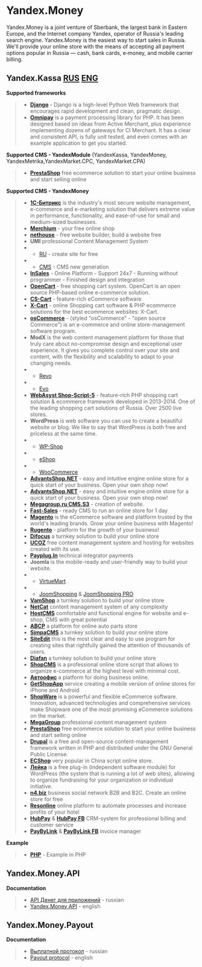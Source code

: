 Yandex.Money
================================
Yandex.Money is a joint venture of Sberbank, the largest bank in Eastern Europe, and the Internet company Yandex, operator of Russia's leading search engine. Yandex.Money is the easiest way to start sales in Russia. We'll provide your online store with the means of accepting all payment options popular in Russia — cash, bank cards, e‑money, and mobile carrier billing.

## Yandex.Kassa  [**RUS**](https://money.yandex.ru/start/#1) [**ENG**](https://money.yandex.ru/eng/merchants/)

**Supported frameworks**
> * [**Django**](https://github.com/aTastyCookie/yandexmoney_django) - Django is a high-level Python Web framework that encourages rapid development and clean, pragmatic design.
> * [**Omnipay**](https://github.com/aTastyCookie/yandexmoney_omnipay) is a payment processing library for PHP. It has been designed based on ideas from Active Merchant, plus experience implementing dozens of gateways for CI Merchant. It has a clear and consistent API, is fully unit tested, and even comes with an example application to get you started.

**Supported CMS - YandexModule** (YandexKassa, YandexMoney, YandexMetrika,YandexMarket.CPC, YandexMarket.CPA)
> * [**PrestaShop**](https://github.com/aTastyCookie/yandex_prestashop) free ecommerce solution to start your online business and start selling online

**Supported CMS - YandexMoney**
> * [**1С-Битрикс**](http://dev.1c-bitrix.ru/learning/course/index.php?COURSE_ID=42&LESSON_ID=3547) is the industry's most secure website management, e-commerce and e-marketing solution that delivers extreme value in performance, functionality, and ease-of-use for small and medium-sized businesses.
> * [**Merchium**](http://www.merchium.ru/yandex/) - your free online shop
> * [**nethouse**](http://nethouse.ru/) - free website builder, build a website free
> * **UMI** professional Content Management System
> * * [RU](http://umi.ru/) - create site for free
> * * [CMS](http://www.umi-cms.ru/) - CMS new generation
> * [**InSales**](http://www.insales.ru/) - Online Platform - Support 24x7 - Running without programmer - Finished design and integration
> * [**OpenCart**](https://github.com/aTastyCookie/yandexmoney_opencart) - free shopping cart system. OpenCart is an open source PHP-based online e-commerce solution.
> * [**CS-Cart**](http://yandexmoney.cs-cart.ru/instructions.html) - feature-rich eCommerce software
> * [**X-Cart**](http://www.x-cart.ru/yandex-money.html) - online Shopping cart software & PHP ecommerce solutions for the best ecommerce websites: X-Cart.
> * [**osCommerce**](https://github.com/aTastyCookie/yandexmoney_oscommerce) - (styled "osCommerce" - "open source Commerce") is an e-commerce and online store-management software program. 
> * **ModX** is the web content management platform for those that truly care about no-compromise design and exceptional user experience. It gives you complete control over your site and content, with the flexibility and scalability to adapt to your changing needs.
> * * [Revo](https://github.com/aTastyCookie/yandexmoney_modx)
> * * [Evo](https://github.com/aTastyCookie/yandexmoney_modx_evo)
> * [**WebAsyst Shop-Script-5**](http://www.shop-script.ru/) - feature-rich PHP shopping cart solution & ecommerce framework developed in 2013-2014. One of the leading shopping cart solutions of Russia. Over 2500 live stores.
> * **WordPress** is web software you can use to create a beautiful website or blog. We like to say that WordPress is both free and priceless at the same time.
> * * [WP-Shop](https://wordpress.org/plugins/wp-shop-yandex/)
> * * [eShop](https://github.com/aTastyCookie/yandexmoney_wp_eshop)
> * * [WooCommerce](https://github.com/aTastyCookie/yandexmoney_wp_woocommerce)
> * [**AdvantsShop.NET**](http://www.advantshop.net/) - easy and intuitive engine online store for a quick start of your business. Open your own shop now!
> * [**AdvantsShop.NET**](http://www.advantshop.net/) - easy and intuitive engine online store for a quick start of your business. Open your own shop now!
> * [**Megagroup.ru CMS.S3**](http://megagroup.ru/cms) - сreation of website.
> * [**Fast-Sales**](http://fast-sales.ru/) - ready CMS to run an online store for 1 day
> * [**Magento**](http://www.magentocommerce.com/magento-connect/catalog/product/view/id/19716/s/yandex-money-payment-module/category/12848/)  is the eCommerce software and platform trusted by the world's leading brands. Grow your online business with Magento!
> * [**Rugento**](http://www.rugento.ru/yandexmoney-payment-module.html) - platform for the growth of your business!
> * [**Difocus**](http://shopexpress.difocus.ru/new_help/payments/yakassa) a turnkey solution to build your online store
> * [**UCOZ**](http://manual.ucoz.net/board/34-1-0-549) free content management system and hosting for websites created with its use.
> * [**Payplug.In**](http://payplug.in/) technical integrator payments
> * **Joomla** is the mobile-ready and user-friendly way to build your website.
> * * [VirtueMart](https://github.com/aTastyCookie/yandexmoney_joomla_mammuthus)
> * * [JoomShopping](https://github.com/aTastyCookie/yandexmoney_joomla) & [JoomShopping PRO](http://joomshopping.pro/yandex-cashbox.html)
> * [**VamShop**](http://vamshop.ru/) a turnkey solution to build your online store
> * [**NetCat**](http://netcat.ru/) content management system of any complexity
> * [**HostCMS**](https://github.com/aTastyCookie/yandexmoney_hostcms) сomfortable and functional engine for website and e-shop, CMS with great potential
> * [**ABCP**](http://docs.abcp.ru/wiki/Payments:YandexMoney) a platform for online auto parts store
> * [**SimpaCMS**](http://simplacms.ru/) a turnkey solution to build your online store
> * [**SiteEdit**](http://help.siteedit.ru/yandex-kassa/) this is the most clear and easy to use program for creating sites that rightfully gained the attention of thousands of users.
> * [**Diafan**](http://cms.diafan.ru/) a turnkey solution to build your online store
> * [**ShopCMS**](https://github.com/aTastyCookie/yandexmoney_shopcms) is a professional online store script that allows to organize e-commerce at the highest level with minimal cost.
> * [**Автоофис**](https://autoweboffice.com/) a platform for doing business online.
> * [**GetShopApp**](https://www.getshopapp.com/) service creating a mobile version of online stores for iPhone and Android
> * [**ShopWare**](https://github.com/aTastyCookie/yandexmoney_shopware) is a powerful and flexible eCommerce software. Innovation, advanced technologies and comprehensive services make Shopware one of the most promising eCommerce solutions on the market.
> * [**MegaGroup**](http://megagroup.ru/) professional content management system
> * [**PrestaShop**](https://github.com/aTastyCookie/yandex_prestashop) free ecommerce solution to start your online business and start selling online
> * [**Drupal**](https://github.com/aTastyCookie/yandexmoney_drupal_commerce_and_ubercart) is a free and open-source content-management framework written in PHP and distributed under the GNU General Public License.
> * [**ECShop**](https://github.com/aTastyCookie/yandexmoney_ecshop) very popular in China script online store.
> * [**Лейка**](https://github.com/Teplitsa/Leyka) is a free plug-in (independent software module) for WordPress (the system that is running a lot of web sites), allowing to organize fundraising for your organization or individual initiative.
> * [**n4.biz**](http://n4.biz/recieve-payments) business social network B2B and B2C. Create an online store for free
> * [**Resonline**](http://resonline.ru/) online platform to automate processes and increase profits of your hotel
> * [**HubPay**](http://hubpay.ru/) & [**HubPay FB**](https://www.facebook.com/hubpayinc) CRM-system for professional billing and customer service 
> * [**PayByLink**](http://paybylink.com/instruction/) & [**PayByLink FB**](https://www.facebook.com/paybylink) invoice manager

**Example**
> * [**PHP**](https://github.com/aTastyCookie/YandexMoney/tree/master/Yandex.Kassa/example%20integration/php) - Example in PHP

## Yandex.Money.API

**Documentation**
> * [API Денег для приложений](https://tech.yandex.ru/money/) - russian
> * [Yandex.Money API](https://tech.yandex.com/money/) - english

## Yandex.Money.Payout

**Documentation**
> * [Выплатной протокол](https://github.com/aTastyCookie/YandexMoney/tree/master/Yandex.Money.Payout/documentation/protocol/RUS) - russian
> * [Payout protocol](https://github.com/aTastyCookie/YandexMoney/tree/master/Yandex.Money.Payout/documentation/protocol/ENG) - english
